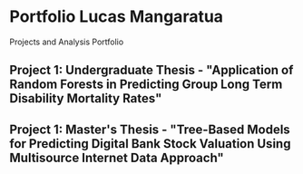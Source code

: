 # Portfolio Lucas Mangaratua
Projects and Analysis Portfolio

## Project 1: Undergraduate Thesis - "Application of Random Forests in Predicting Group Long Term Disability Mortality Rates"


## Project 1: Master's Thesis - "Tree-Based Models for Predicting Digital Bank Stock Valuation Using Multisource Internet Data Approach"

